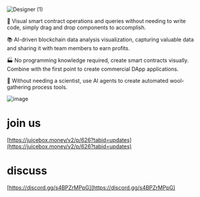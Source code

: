 ![Designer (1)](https://github.com/Osub/web3/assets/7599190/87f7a06a-ed6e-43e4-b204-b553748fdbbb)

🔗 Visual smart contract operations and queries without needing to write code, simply drag and drop components to accomplish.

📚 AI-driven blockchain data analysis visualization, capturing valuable data and sharing it with team members to earn profits.

🏭 No programming knowledge required, create smart contracts visually. Combine with the first point to create commercial DApp applications.

🐑 Without needing a scientist, use AI agents to create automated wool-gathering process tools.

![image](https://github.com/Osub/web3/assets/7599190/9fd702ec-03e0-46a2-81cf-267e41b7ae81)

# join us   

[https://juicebox.money/v2/p/626?tabid=updates](https://juicebox.money/v2/p/626?tabid=updates)

# discuss

[https://discord.gg/s4BPZrMPpG](https://discord.gg/s4BPZrMPpG)


